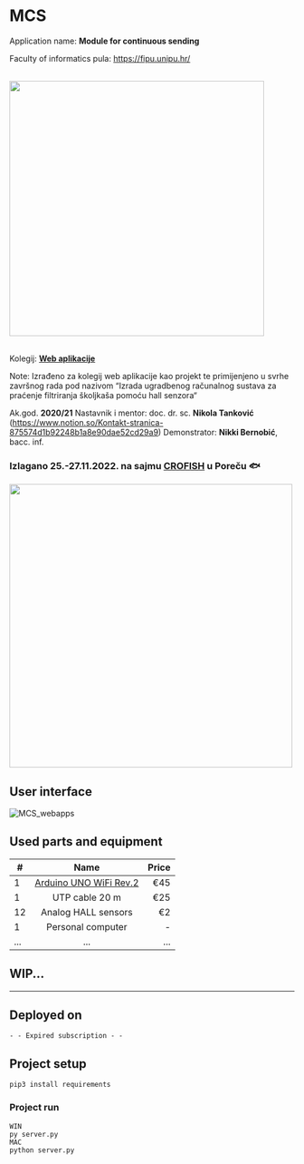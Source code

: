 # MCS

Application name:
**Module for continuous sending**

Faculty of informatics pula:
https://fipu.unipu.hr/

\
<img src="https://user-images.githubusercontent.com/58902846/210407981-928df4c7-1f6f-4d16-8d06-f4a017fa4a62.png" width="450"/>

\
Kolegij:
**[Web aplikacije](https://www.notion.so/Web-aplikacije-7ba8350d498546a78812399024edac44)**

Note:
Izrađeno za kolegij web aplikacije kao projekt te primijenjeno u svrhe završnog rada pod nazivom
“Izrada ugradbenog računalnog sustava za praćenje filtriranja školjkaša pomoću hall senzora“

Ak.god. **2020/21**
Nastavnik i mentor: doc. dr. sc. **Nikola Tanković** (https://www.notion.so/Kontakt-stranica-875574d1b92248b1a8e90dae52cd29a9)
Demonstrator: **Nikki Bernobić**, bacc. inf.

### Izlagano **25.-27.11.2022.** na sajmu [CROFISH](https://www.crofish.eu/) u Poreču 🐟

<img src="https://user-images.githubusercontent.com/58902846/208302426-495bf5c1-4bd1-4886-b54e-2fe99b233a17.png" width="500"/>

## User interface

![MCS_webapps](https://user-images.githubusercontent.com/58902846/208302221-d07cf3a6-0d8e-45bc-8f19-de753a658b27.png)

## Used parts and equipment

| #   |                                       Name                                        | Price |
| --- | :-------------------------------------------------------------------------------: | ----: |
| 1   | [Arduino UNO WiFi Rev.2](https://store.arduino.cc/products/arduino-uno-wifi-rev2) |   €45 |
| 1   |                                  UTP cable 20 m                                   |   €25 |
| 12  |                                Analog HALL sensors                                |    €2 |
| 1   |                                 Personal computer                                 |     - |
| ... |                                        ...                                        |   ... |

## WIP...

---

## Deployed on

```
- - Expired subscription - -
```

## Project setup

```
pip3 install requirements
```

### Project run

```
WIN
py server.py
MAC
python server.py
```
